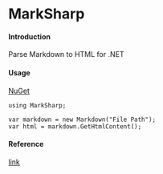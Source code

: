 # MarkSharp

#### Introduction
Parse Markdown to HTML for .NET

#### Usage  
[NuGet](https://www.nuget.org/packages/MarkSharp)

```
using MarkSharp;

var markdown = new Markdown("File Path");
var html = markdown.GetHtmlContent();
```

#### Reference

[link](https://github.com/Moon-Li/The-C-Programming-Language/tree/master/markDown)